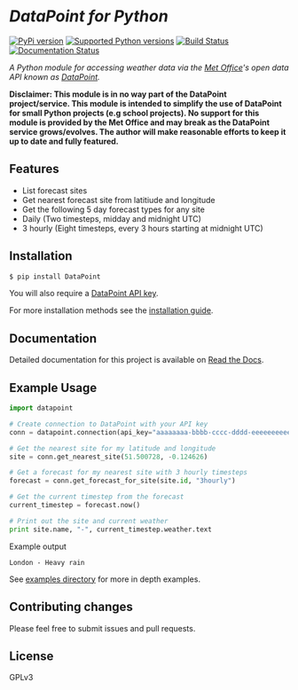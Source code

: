 # _DataPoint for Python_
[![PyPi version](https://img.shields.io/pypi/v/datapoint.svg)](https://pypi.python.org/pypi/datapoint/)
[![Supported Python versions](https://img.shields.io/pypi/pyversions/datapoint.svg)](https://pypi.python.org/pypi/datapoint/)
[![Build Status](http://img.shields.io/travis/jacobtomlinson/datapoint-python.svg?style=flat)](https://travis-ci.org/jacobtomlinson/datapoint-python)
[![Documentation Status](https://readthedocs.org/projects/datapoint-python/badge/?version=latest)](https://readthedocs.org/projects/datapoint-python/)


_A Python module for accessing weather data via the [Met Office](http://www.metoffice.gov.uk/)'s open data API
known as [DataPoint](http://www.metoffice.gov.uk/datapoint)._

__Disclaimer: This module is in no way part of the DataPoint project/service.
This module is intended to simplify the use of DataPoint for small Python projects (e.g school projects).
No support for this module is provided by the Met Office and may break as the DataPoint service grows/evolves.
The author will make reasonable efforts to keep it up to date and fully featured.__

## Features
 * List forecast sites
 * Get nearest forecast site from latitiude and longitude
 * Get the following 5 day forecast types for any site
  * Daily (Two timesteps, midday and midnight UTC)
  * 3 hourly (Eight timesteps, every 3 hours starting at midnight UTC)

## Installation

```Bash
$ pip install DataPoint
```

You will also require a [DataPoint API key](http://www.metoffice.gov.uk/datapoint/API).

For more installation methods see the [installation guide](http://datapoint-python.readthedocs.org/en/latest/install/).

## Documentation

Detailed documentation for this project is available on [Read the Docs](http://datapoint-python.readthedocs.org/en/latest).

## Example Usage

```Python
import datapoint

# Create connection to DataPoint with your API key
conn = datapoint.connection(api_key="aaaaaaaa-bbbb-cccc-dddd-eeeeeeeeeeee")

# Get the nearest site for my latitude and longitude
site = conn.get_nearest_site(51.500728, -0.124626)

# Get a forecast for my nearest site with 3 hourly timesteps
forecast = conn.get_forecast_for_site(site.id, "3hourly")

# Get the current timestep from the forecast
current_timestep = forecast.now()

# Print out the site and current weather
print site.name, "-", current_timestep.weather.text

```

Example output
```
London - Heavy rain
```

See [examples directory](https://github.com/jacobtomlinson/datapoint-python/tree/master/examples) for more in depth examples.

## Contributing changes

Please feel free to submit issues and pull requests.

## License

GPLv3
